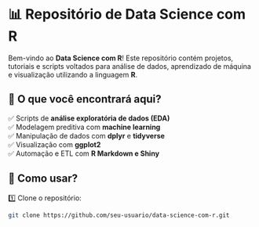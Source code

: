 # 📊 Repositório de Data Science com R  

Bem-vindo ao **Data Science com R**! Este repositório contém projetos, tutoriais e scripts voltados para análise de dados, aprendizado de máquina e visualização utilizando a linguagem **R**.  

## 📌 O que você encontrará aqui?  
✅ Scripts de **análise exploratória de dados (EDA)**  
✅ Modelagem preditiva com **machine learning**  
✅ Manipulação de dados com **dplyr** e **tidyverse**  
✅ Visualização com **ggplot2**  
✅ Automação e ETL com **R Markdown e Shiny**  

## 🚀 Como usar?  
1️⃣ Clone o repositório:  
```bash
git clone https://github.com/seu-usuario/data-science-com-r.git
